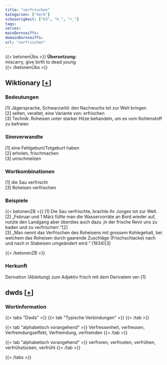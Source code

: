 ```yaml
---
title: "verfrischen"
kategorien: ["Verb"]
schwierigkeit: ["k3", "h_", "r_"]
tags:
series:
mainDornseiffs:
domainDornseiffs:
url: "verfrischen"
---
```


{{< betonenÜbs >}}
**Übersetzung:**  
miscarry, give birth to dead young  
{{< /betonenÜbs >}}

## Wiktionary [[+](https://de.wiktionary.org/wiki/verfrischen)]

### Bedeutungen
[1] Jägersprache, Schwarzwild: den Nachwuchs tot zur Welt bringen  
[2] selten, veraltet, eine Variante von: erfrischen  
[3] Technik: Roheisen unter starker Hitze behandeln, um es vom Kohlenstoff zu befreien  

### Sinnverwandte
[1] eine Fehlgeburt/Totgeburt haben  
[2] erholen, frischmachen  
[3] umschmelzen  

### Wortkombinationen
[1] die Sau verfrischt  
[3] Roheisen verfrischen  

### Beispiele
{{< betonenZB >}}
[1] Die Sau verfrischte, brachte ihr Junges tot zur Welt.  
[2] „Februar und 1 März füllte man die Wasservorräte an Bord wieder auf, nutzte den Landgang aber überdies auch dazu ‚in der frische Revir uns zu baden und zu verfrischen‘.“[2]  
[3] „Man nennt das Verfrischen des Roheisens mit grossem Kohlegehalt, bei welchem das Roheisen durch gaarende Zuschläge (Frischschlacke) nach und nach in Stabeisen umgeändert wird.“ (1834)[3]  

{{< /betonenZB >}}
### Herkunft
Derivation (Ableitung) zum Adjektiv frisch mit dem Derivatem ver-[1]  



## dwds [[+](https://www.dwds.de/wb/verfrischen)]

### Wortinformation
{{< tabs "Dwds" >}}
{{< tab "Typische Verbindungen" >}}
{{< /tab >}}

{{< tab "alphabetisch vorangehend" >}}
Verfressenheit, verfressen, Verfremdungseffekt, Verfremdung, verfremden
{{< /tab >}}

{{< tab "alphabetisch vorangehend" >}}
verfroren, verfrosten, verfrühen, verfrühstücken, verfrüht
{{< /tab >}}

{{< /tabs >}}

